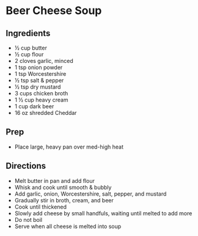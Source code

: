 # Beer Cheese Soup

## Ingredients

- ½ cup butter
- ½ cup flour
- 2 cloves garlic, minced
- 1 tsp onion powder
- 1 tsp Worcestershire
- ½ tsp salt & pepper
- ½ tsp dry mustard
- 3 cups chicken broth
- 1 ½ cup heavy cream
- 1 cup dark beer
- 16 oz shredded Cheddar

## Prep

- Place large, heavy pan over med-high heat

## Directions

- Melt butter in pan and add flour
- Whisk and cook until smooth & bubbly
- Add garlic, onion, Worcestershire, salt, pepper, and mustard
- Gradually stir in broth, cream, and beer
- Cook until thickened
- Slowly add cheese by small handfuls, waiting until melted to add more
- Do not boil
- Serve when all cheese is melted into soup
